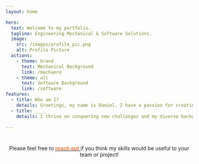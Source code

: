 ```yaml
---
layout: home

hero:
  text: Welcome to my portfolio.
  tagline: Engineering Mechanical & Software Solutions. 
  image:
    src: /images/profile_pic.png 
    alt: Profile Picture
  actions:
    - theme: brand
      text: Mechanical Background
      link: /mechaero
    - theme: alt
      text: Software Background
      link: /software
features:
  - title: Who am I?
    details: Greetings, my name is Daniel. I have a passion for creating and building innovative engineering solutions. I have 8 years of experience in the aerospace industry doing a variety of engineering tasks ranging from aircraft design, software development, data science, and test engineering.  
  - title: ____
    details: I thrive on conquering new challenges and my diverse background allows me to efficiently master new technologies, uncover hidden insights, and quickly provide value to any team I'm on.

---
```


<html>
<br>
    <p style="width:500px; text-align:center; margin:10px auto">
      Please feel free to <a href="mailto:deenriquez92@gmail.com"><b><span style="color:rgb(255, 115, 64);"> reach out </span> </b> </a> if you think my skills would be useful to your team or project! 
    </p>
</html>


